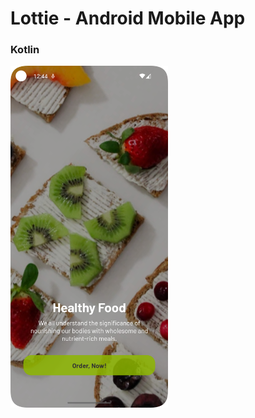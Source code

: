 # Lottie - Android Mobile App

### Kotlin

<img src="record.png" alt="Record" width="50%" height="auto">